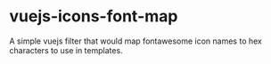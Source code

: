 # vuejs-icons-font-map
A simple vuejs filter that would map fontawesome icon names to hex characters to use in templates.
